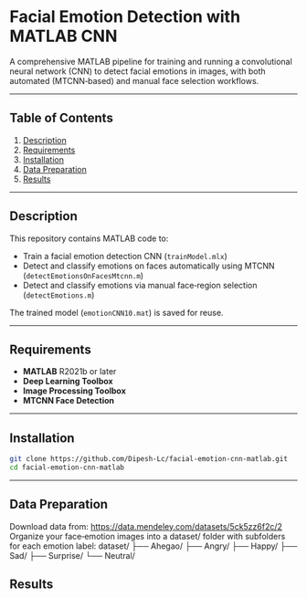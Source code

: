 # Facial Emotion Detection with MATLAB CNN

A comprehensive MATLAB pipeline for training and running a convolutional neural network (CNN) to detect facial emotions in images, with both automated (MTCNN‐based) and manual face selection workflows.

---

## Table of Contents

1. [Description](#description)  
2. [Requirements](#requirements)  
3. [Installation](#installation)  
4. [Data Preparation](#data-preparation)
5. [Results](#results)
---

## Description

This repository contains MATLAB code to:

- Train a facial emotion detection CNN (`trainModel.mlx`)  
- Detect and classify emotions on faces automatically using MTCNN (`detectEmotionsOnFacesMtcnn.m`)  
- Detect and classify emotions via manual face‐region selection (`detectEmotions.m`)

The trained model (`emotionCNN10.mat`) is saved for reuse.

---

## Requirements

- **MATLAB** R2021b or later  
- **Deep Learning Toolbox**  
- **Image Processing Toolbox**  
- **MTCNN Face Detection**   

---

## Installation

```bash
git clone https://github.com/Dipesh-Lc/facial-emotion-cnn-matlab.git
cd facial-emotion-cnn-matlab
```
---

## Data Preparation
Download data from: https://data.mendeley.com/datasets/5ck5zz6f2c/2
Organize your face‐emotion images into a dataset/ folder with subfolders for each emotion label:
dataset/
├── Ahegao/
├── Angry/
├── Happy/
├── Sad/
├── Surprise/
└── Neutral/

## Results
